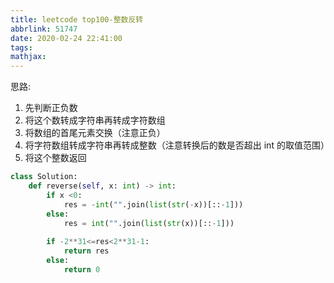 ```yaml
---
title: leetcode top100-整数反转
abbrlink: 51747
date: 2020-02-24 22:41:00
tags:
mathjax:
---
```

思路:
1. 先判断正负数
2. 将这个数转成字符串再转成字符数组
3. 将数组的首尾元素交换（注意正负）
4. 将字符数组转成字符串再转成整数（注意转换后的数是否超出 int 的取值范围）
5. 将这个整数返回

```python
class Solution:
    def reverse(self, x: int) -> int:
        if x <0:
            res = -int("".join(list(str(-x))[::-1]))
        else:
            res = int("".join(list(str(x))[::-1]))
        
        if -2**31<=res<2**31-1:
            return res
        else:
            return 0
```

